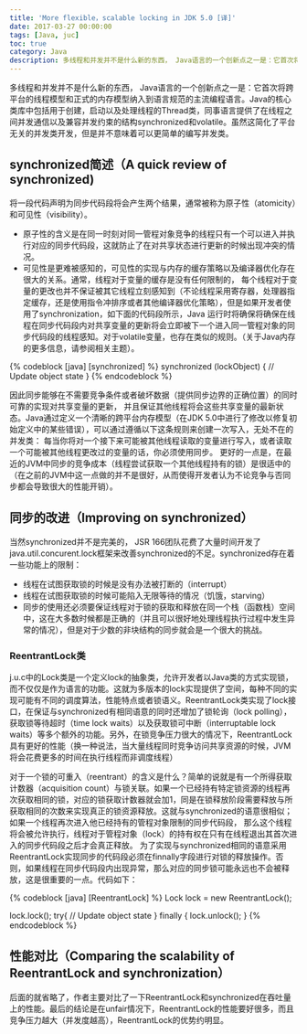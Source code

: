 ```yaml
---
title: 'More flexible，scalable locking in JDK 5.0 [译]'
date: 2017-03-27 00:00:00
tags: [Java, juc]
toc: true
category: Java
description: 多线程和并发并不是什么新的东西， Java语言的一个创新点之一是：它首次将跨平台的线程模型和正式的内存模型纳入到语言规范的主流编程语言。Java的核心类库中包括用于创建，启动以及处理线程的Thread类，同事语言提供了在线程之间并发通信以及兼容并发约束的结构——synchronized和volatile。虽然这简化了平台无关的并发类开发，但是并不意味着可以更简单的编写并发类。
---
```



多线程和并发并不是什么新的东西， Java语言的一个创新点之一是：它首次将跨平台的线程模型和正式的内存模型纳入到语言规范的主流编程语言。Java的核心类库中包括用于创建，启动以及处理线程的Thread类，同事语言提供了在线程之间并发通信以及兼容并发约束的结构synchronized和volatile。虽然这简化了平台无关的并发类开发，但是并不意味着可以更简单的编写并发类。
## synchronized简述（A quick review of synchronized)
将一段代码声明为同步代码段将会产生两个结果，通常被称为原子性（atomicity）和可见性（visibility）。
- 原子性的含义是在同一时刻对同一管程对象竞争的线程只有一个可以进入并执行对应的同步代码段，这就防止了在对共享状态进行更新的时候出现冲突的情况。
- 可见性是更难被感知的，可见性的实现与内存的缓存策略以及编译器优化存在很大的关系。通常，线程对于变量的缓存是没有任何限制的， 每个线程对于变量的更改也并不保证被其它线程立刻感知到（不论线程采用寄存器，处理器指定缓存，还是使用指令冲排序或者其他编译器优化策略），但是如果开发者使用了synchronization，如下面的代码段所示，Java 运行时将确保将确保在线程在同步代码段内对共享变量的更新将会立即被下一个进入同一管程对象的同步代码段的线程感知。对于volatile变量，也存在类似的规则。（关于Java内存的更多信息，请参阅相关主题）。

{% codeblock [java] [synchronized] %}
synchronized (lockObject) {
    // Update object state
}
{% endcodeblock %}

因此同步能够在不需要竞争条件或者破坏数据（提供同步边界的正确位置）的同时可靠的实现对共享变量的更新， 并且保证其他线程将会这些共享变量的最新状态。Java通过定义一个清晰的跨平台内存模型（在JDK 5.0中进行了修改以修复初始定义中的某些错误），可以通过遵循以下这条规则来创建一次写入，无处不在的并发类：
每当你将对一个接下来可能被其他线程读取的变量进行写入，或者读取一个可能被其他线程更改过的变量的话，你必须使用同步。
更好的一点是，在最近的JVM中同步的竞争成本（线程尝试获取一个其他线程持有的锁）是很适中的（在之前的JVM中这一点做的并不是很好，从而使得开发者认为不论竞争与否同步都会导致很大的性能开销）。

## 同步的改进（Improving on synchronized）
当然synchronized并不是完美的， JSR 166团队花费了大量时间开发了java.util.concurent.lock框架来改善synchronized的不足。synchronized存在着一些功能上的限制：
- 线程在试图获取锁的时候是没有办法被打断的（interrupt）
- 线程在试图获取锁的时候可能陷入无限等待的情况（饥饿，starving）
- 同步的使用还必须要保证线程对于锁的获取和释放在同一个栈（函数栈）空间中，这在大多数时候都是正确的（并且可以很好地处理线程执行过程中发生异常的情况），但是对于少数的非块结构的同步就会是一个很大的挑战。

### ReentrantLock类
j.u.c中的Lock类是一个定义lock的抽象类，允许开发者以Java类的方式实现锁，而不仅仅是作为语言的功能。这就为多版本的lock实现提供了空间，每种不同的实现可能有不同的调度算法，性能特点或者锁语义。ReentrantLock类实现了lock接口，在保证与synchronized有相同语意的同时还增加了锁轮询（lock polling）， 获取锁等待超时（time lock waits）以及获取锁可中断（interruptable lock waits）等多个额外的功能。另外，在锁竞争压力很大的情况下，ReentrantLock具有更好的性能（换一种说法，当大量线程同时竞争访问共享资源的时候，JVM将会花费更多的时间在执行线程而非调度线程）

对于一个锁的可重入（reentrant）的含义是什么？简单的说就是有一个所得获取计数器（acquisition count）与锁关联。如果一个已经持有特定锁资源的线程再次获取相同的锁，对应的锁获取计数器就会加1，同是在锁释放阶段需要释放与所获取相同的次数来实现真正的锁资源释放。这就与synchronized的语意很相似；如果一个线程再次进入他已经持有的管程对象限制的同步代码段， 那么这个线程将会被允许执行，线程对于管程对象（lock）的持有权在只有在线程退出其首次进入的同步代码段之后才会真正释放。
为了实现与synchronized相同的语意采用ReentrantLock实现同步的代码段必须在finnally字段进行对锁的释放操作。否则，如果线程在同步代码段内出现异常，那么对应的同步锁可能永远也不会被释放，这是很重要的一点。代码如下：

{% codeblock [java] [ReentrantLock] %}
Lock lock = new ReentrantLock(); 

lock.lock(); 
try{
    // Update object state
}
finally {
    lock.unlock(); 
}
{% endcodeblock %}

## 性能对比（Comparing the scalability of ReentrantLock and synchronization）
后面的就省略了，作者主要对比了一下ReentrantLock和synchronized在吞吐量上的性能。最后的结论是在unfair情况下，ReentrantLock的性能要好很多，而且竞争压力越大（并发度越高），ReentrantLock的优势约明显。

